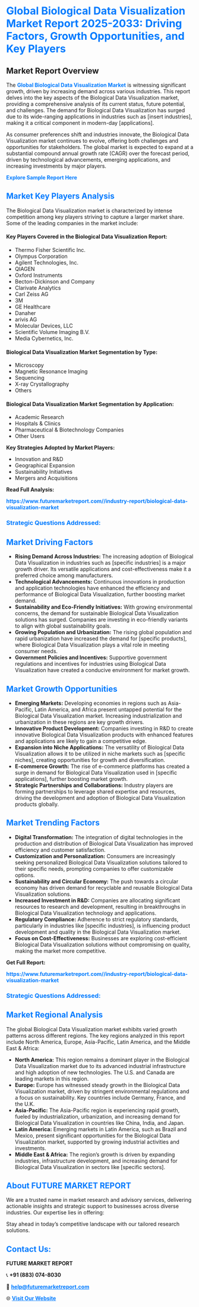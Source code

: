 <h1 style="color: #007BFF;">Global Biological Data Visualization Market Report 2025-2033: Driving Factors, Growth Opportunities, and Key Players</h1>

<section id="overview">
<h2>Market Report Overview</h2>
<p>The <a href="https://www.futuremarketreport.com//industry-report/biological-data-visualization-market" style="color: #007BFF; text-decoration: none;"><strong>Global Biological Data Visualization Market</strong></a> is witnessing significant growth, driven by increasing demand across various industries. This report delves into the key aspects of the Biological Data Visualization market, providing a comprehensive analysis of its current status, future potential, and challenges. The demand for Biological Data Visualization has surged due to its wide-ranging applications in industries such as [insert industries], making it a critical component in modern-day [applications].</p>
<p>As consumer preferences shift and industries innovate, the Biological Data Visualization market continues to evolve, offering both challenges and opportunities for stakeholders. The global market is expected to expand at a substantial compound annual growth rate (CAGR) over the forecast period, driven by technological advancements, emerging applications, and increasing investments by major players.</p>
</section>

<section id="overview">
<p><a href="https://www.futuremarketreport.com//request-sample/reportId=78812" style="color: #007BFF; text-decoration: none;"><strong>Explore Sample Report Here</strong></a></p>
</section>

<section id="key-players">
<h2 style="color: #007BFF;">Market Key Players Analysis</h2>
<p>The Biological Data Visualization market is characterized by intense competition among key players striving to capture a larger market share. Some of the leading companies in the market include:</p>
<h4>Key Players Covered in the Biological Data Visualization Report:</h4>
<ul><li>Thermo Fisher Scientific Inc.</li><li>Olympus Corporation</li><li>Agilent Technologies, Inc.</li><li>QIAGEN</li><li>Oxford Instruments</li><li>Becton-Dickinson and Company</li><li>Clarivate Analytics</li><li>Carl Zeiss AG</li><li>3M</li><li>GE Healthcare</li><li>Danaher</li><li>arivis AG</li><li>Molecular Devices, LLC</li><li>Scientific Volume Imaging B.V.</li><li>Media Cybernetics, Inc.</li></ul>
<h4>Biological Data Visualization Market Segmentation by Type:</h4>
<ul><li>Microscopy</li><li>Magnetic Resonance Imaging</li><li>Sequencing</li><li>X-ray Crystallography</li><li>Others</li></ul>

<h4>Biological Data Visualization Market Segmentation by Application:</h4>
<ul><li>Academic Research</li><li>Hospitals &amp; Clinics</li><li>Pharmaceutical &amp; Biotechnology Companies</li><li>Other Users</li></ul>
<p><strong>Key Strategies Adopted by Market Players:</strong></p>
<ul>
<li>Innovation and R&D</li>
<li>Geographical Expansion</li>
<li>Sustainability Initiatives</li>
<li>Mergers and Acquisitions</li>
</ul>
</section>

<section>
<p><strong>Read Full Analysis: </strong></p><a href="https://www.futuremarketreport.com//industry-report/biological-data-visualization-market" style="color: #007BFF; text-decoration: none;"><strong>https://www.futuremarketreport.com//industry-report/biological-data-visualization-market</strong></a>
<h3 style="color: #007BFF;">Strategic Questions Addressed:</h3>
</section>

<section id="driving-factors">
<h2 style="color: #007BFF;">Market Driving Factors</h2>
<ul>
<li><strong>Rising Demand Across Industries:</strong> The increasing adoption of Biological Data Visualization in industries such as [specific industries] is a major growth driver. Its versatile applications and cost-effectiveness make it a preferred choice among manufacturers.</li>
<li><strong>Technological Advancements:</strong> Continuous innovations in production and application technologies have enhanced the efficiency and performance of Biological Data Visualization, further boosting market demand.</li>
<li><strong>Sustainability and Eco-Friendly Initiatives:</strong> With growing environmental concerns, the demand for sustainable Biological Data Visualization solutions has surged. Companies are investing in eco-friendly variants to align with global sustainability goals.</li>
<li><strong>Growing Population and Urbanization:</strong> The rising global population and rapid urbanization have increased the demand for [specific products], where Biological Data Visualization plays a vital role in meeting consumer needs.</li>
<li><strong>Government Policies and Incentives:</strong> Supportive government regulations and incentives for industries using Biological Data Visualization have created a conducive environment for market growth.</li>
</ul>
</section>

<section id="growth-opportunities">
<h2 style="color: #007BFF;">Market Growth Opportunities</h2>
<ul>
<li><strong>Emerging Markets:</strong> Developing economies in regions such as Asia-Pacific, Latin America, and Africa present untapped potential for the Biological Data Visualization market. Increasing industrialization and urbanization in these regions are key growth drivers.</li>
<li><strong>Innovative Product Development:</strong> Companies investing in R&D to create innovative Biological Data Visualization products with enhanced features and applications are likely to gain a competitive edge.</li>
<li><strong>Expansion into Niche Applications:</strong> The versatility of Biological Data Visualization allows it to be utilized in niche markets such as [specific niches], creating opportunities for growth and diversification.</li>
<li><strong>E-commerce Growth:</strong> The rise of e-commerce platforms has created a surge in demand for Biological Data Visualization used in [specific applications], further boosting market growth.</li>
<li><strong>Strategic Partnerships and Collaborations:</strong> Industry players are forming partnerships to leverage shared expertise and resources, driving the development and adoption of Biological Data Visualization products globally.</li>
</ul>
</section>

<section id="trending-factors">
<h2 style="color: #007BFF;">Market Trending Factors</h2>
<ul>
<li><strong>Digital Transformation:</strong> The integration of digital technologies in the production and distribution of Biological Data Visualization has improved efficiency and customer satisfaction.</li>
<li><strong>Customization and Personalization:</strong> Consumers are increasingly seeking personalized Biological Data Visualization solutions tailored to their specific needs, prompting companies to offer customizable options.</li>
<li><strong>Sustainability and Circular Economy:</strong> The push towards a circular economy has driven demand for recyclable and reusable Biological Data Visualization solutions.</li>
<li><strong>Increased Investment in R&D:</strong> Companies are allocating significant resources to research and development, resulting in breakthroughs in Biological Data Visualization technology and applications.</li>
<li><strong>Regulatory Compliance:</strong> Adherence to strict regulatory standards, particularly in industries like [specific industries], is influencing product development and quality in the Biological Data Visualization market.</li>
<li><strong>Focus on Cost-Effectiveness:</strong> Businesses are exploring cost-efficient Biological Data Visualization solutions without compromising on quality, making the market more competitive.</li>
</ul>
</section>

<section>
<p><strong>Get Full Report: </strong></p><a href="https://www.futuremarketreport.com//industry-report/biological-data-visualization-market" style="color: #007BFF; text-decoration: none;"><strong>https://www.futuremarketreport.com//industry-report/biological-data-visualization-market</strong></a>
<h3 style="color: #007BFF;">Strategic Questions Addressed:</h3>
</section>


<section id="regional-analysis">
<h2 style="color: #007BFF;">Market Regional Analysis</h2>
<p>The global Biological Data Visualization market exhibits varied growth patterns across different regions. The key regions analyzed in this report include North America, Europe, Asia-Pacific, Latin America, and the Middle East & Africa:</p>
<ul>
<li><strong>North America:</strong> This region remains a dominant player in the Biological Data Visualization market due to its advanced industrial infrastructure and high adoption of new technologies. The U.S. and Canada are leading markets in this region.</li>
<li><strong>Europe:</strong> Europe has witnessed steady growth in the Biological Data Visualization market, driven by stringent environmental regulations and a focus on sustainability. Key countries include Germany, France, and the U.K.</li>
<li><strong>Asia-Pacific:</strong> The Asia-Pacific region is experiencing rapid growth, fueled by industrialization, urbanization, and increasing demand for Biological Data Visualization in countries like China, India, and Japan.</li>
<li><strong>Latin America:</strong> Emerging markets in Latin America, such as Brazil and Mexico, present significant opportunities for the Biological Data Visualization market, supported by growing industrial activities and investments.</li>
<li><strong>Middle East & Africa:</strong> The region’s growth is driven by expanding industries, infrastructure development, and increasing demand for Biological Data Visualization in sectors like [specific sectors].</li>
</ul>
</section>

<footer>
<h2 style="color: #007BFF;">About FUTURE MARKET REPORT</h2>
<p>We are a trusted name in market research and advisory services, delivering actionable insights and strategic support to businesses across diverse industries. Our expertise lies in offering:</p>

<p>Stay ahead in today’s competitive landscape with our tailored research solutions.</p>

<h2 style="color: #007BFF;">Contact Us:</h2>
<p><strong>FUTURE MARKET REPORT</strong></p>
<p>📞 <strong>+91 (883) 074-8030</strong></p>
<p>📧 <strong><a href="mailto:help@futuremarketreport.com" style="color: #007BFF;">help@futuremarketreport.com</a></strong></p>
<p>🌐 <strong><a href="https://www.futuremarketreport.com/" style="color: #007BFF;">Visit Our Website</a></strong></p>
</footer>